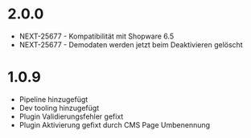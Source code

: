 # 2.0.0
- NEXT-25677 - Kompatibilität mit Shopware 6.5
- NEXT-25677 - Demodaten werden jetzt beim Deaktivieren gelöscht

# 1.0.9
- Pipeline hinzugefügt
- Dev tooling hinzugefügt
- Plugin Validierungsfehler gefixt
- Plugin Aktivierung gefixt durch CMS Page Umbenennung
